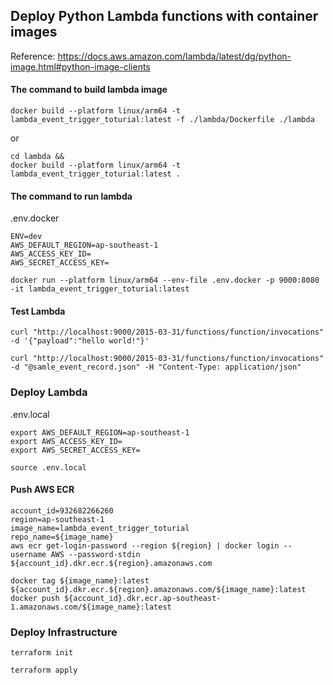 ## Deploy Python Lambda functions with container images

Reference: https://docs.aws.amazon.com/lambda/latest/dg/python-image.html#python-image-clients

#### The command to build lambda image
```shell
docker build --platform linux/arm64 -t lambda_event_trigger_toturial:latest -f ./lambda/Dockerfile ./lambda
```
or

```shell
cd lambda && 
docker build --platform linux/arm64 -t lambda_event_trigger_toturial:latest .
```

#### The command to run lambda

.env.docker
```shell
ENV=dev
AWS_DEFAULT_REGION=ap-southeast-1
AWS_ACCESS_KEY_ID=
AWS_SECRET_ACCESS_KEY=
```


```shell
docker run --platform linux/arm64 --env-file .env.docker -p 9000:8080 -it lambda_event_trigger_toturial:latest
```

#### Test Lambda

```shell
curl "http://localhost:9000/2015-03-31/functions/function/invocations" -d '{"payload":"hello world!"}'

curl "http://localhost:9000/2015-03-31/functions/function/invocations" -d "@samle_event_record.json" -H "Content-Type: application/json"

```

### Deploy Lambda


.env.local
```shell
export AWS_DEFAULT_REGION=ap-southeast-1
export AWS_ACCESS_KEY_ID=
export AWS_SECRET_ACCESS_KEY=
```

```shell
source .env.local
``` 

#### Push AWS ECR

```shell
account_id=932682266260
region=ap-southeast-1
image_name=lambda_event_trigger_toturial
repo_name=${image_name}
aws ecr get-login-password --region ${region} | docker login --username AWS --password-stdin ${account_id}.dkr.ecr.${region}.amazonaws.com
```

```shell
docker tag ${image_name}:latest ${account_id}.dkr.ecr.${region}.amazonaws.com/${image_name}:latest
docker push ${account_id}.dkr.ecr.ap-southeast-1.amazonaws.com/${image_name}:latest
```


### Deploy Infrastructure

```shell
terraform init
```

```shell
terraform apply
```

